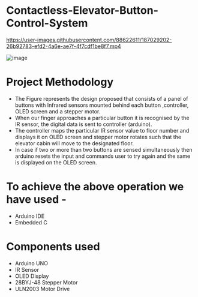 # Contactless-Elevator-Button-Control-System


https://user-images.githubusercontent.com/88622611/187029202-26b92783-efd2-4a6e-ae7f-4f7cdf1be8f7.mp4

![image](https://user-images.githubusercontent.com/88622611/187030155-43413ec1-bb5d-4089-8657-1a2c5ecb8674.png)

#  Project Methodology
 - The Figure  represents the design proposed that consists of a panel of buttons
 with Infrared sensors mounted behind each button ,controller, OLED screen and a
 stepper motor.
 - When our finger approaches a particular button it is recognised by the IR sensor,
the digital data is sent to controller (arduino).
- The controller maps the particular IR sensor value to floor number and displays it
on OLED screen and stepper motor rotates such that the elevator cabin will move to
the designated floor.
- In case if two or more than two buttons are sensed simultaneously then arduino
resets the input and commands user to try again and the same is displayed on the
OLED screen.

# To achieve the above operation we have used -
 - Arduino IDE
 - Embedded C
 
# Components used 
- Arduino UNO 
- IR Sensor 
- OLED Display
- 28BYJ-48 Stepper Motor
- ULN2003 Motor Drive



























